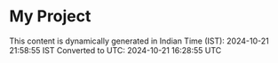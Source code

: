 # My Project

This content is dynamically generated in Indian Time (IST): 2024-10-21 21:58:55 IST
Converted to UTC: 2024-10-21 16:28:55 UTC

